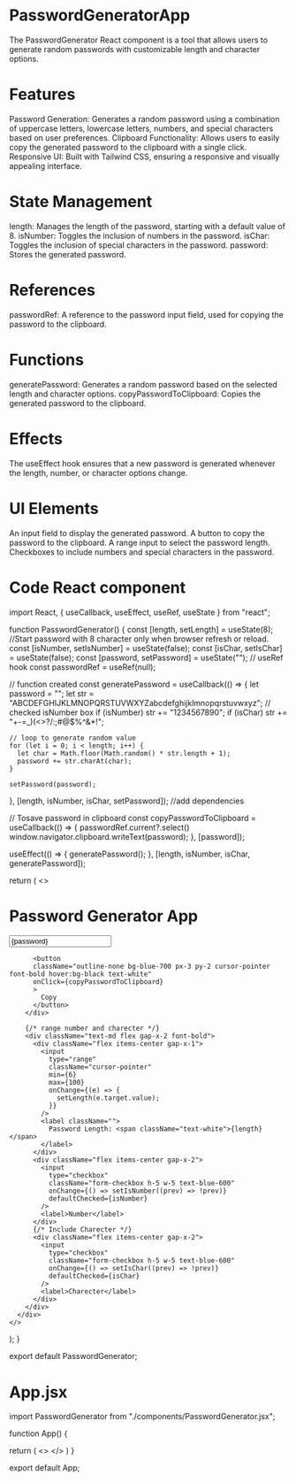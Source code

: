 # PasswordGeneratorApp
The PasswordGenerator React component is a tool that allows users to generate random passwords with customizable length and character options.

# Features
Password Generation: Generates a random password using a combination of uppercase letters, lowercase letters, numbers, and special characters based on user preferences.
Clipboard Functionality: Allows users to easily copy the generated password to the clipboard with a single click.
Responsive UI: Built with Tailwind CSS, ensuring a responsive and visually appealing interface.

# State Management
length: Manages the length of the password, starting with a default value of 8.
isNumber: Toggles the inclusion of numbers in the password.
isChar: Toggles the inclusion of special characters in the password.
password: Stores the generated password.

# References
passwordRef: A reference to the password input field, used for copying the password to the clipboard.

# Functions
generatePassword: Generates a random password based on the selected length and character options.
copyPasswordToClipboard: Copies the generated password to the clipboard.

# Effects
The useEffect hook ensures that a new password is generated whenever the length, number, or character options change.

# UI Elements

An input field to display the generated password.
A button to copy the password to the clipboard.
A range input to select the password length.
Checkboxes to include numbers and special characters in the password.

# Code React component
import React, { useCallback, useEffect, useRef, useState } from "react";

function PasswordGenerator() {
  const [length, setLength] = useState(8); //Start password with 8 character only when browser refresh or reload.
  const [isNumber, setIsNumber] = useState(false);
  const [isChar, setIsChar] = useState(false);
  const [password, setPassword] = useState("");
  // useRef hook
  const passwordRef = useRef(null);

  // function created
  const generatePassword = useCallback(() => {
    let password = "";
    let str = "ABCDEFGHIJKLMNOPQRSTUVWXYZabcdefghijklmnopqrstuvwxyz";
    // checked isNumber box
    if (isNumber) str += "1234567890";
    if (isChar) str += "+-=_)(<>?/:;#@$%^&*!";

    // loop to generate random value
    for (let i = 0; i < length; i++) {
      let char = Math.floor(Math.random() * str.length + 1);
      password += str.charAt(char);
    }

    setPassword(password);
  }, [length, isNumber, isChar, setPassword]); //add dependencies

  // Tosave password in clipboard
  const copyPasswordToClipboard = useCallback(() => {
    passwordRef.current?.select()
    window.navigator.clipboard.writeText(password);
  }, [password]);

  useEffect(() => {
    generatePassword();
  }, [length, isNumber, isChar, generatePassword]);

  return (
    <>
      <div className="w-full max-w-xl h-40 mx-auto shadow-md rounded-lg px-4 m-8 text-black bg-gray-400">
        <h1 className="text-3xl text-center font-bold py-2">
          Password Generator App
        </h1>
        <div className="flex shadow-xl rounded-lg overflow-hidden mb-4">
          <input
            type="text"
            value={password}
            ref={passwordRef}
            className="outline-none w-full px-4 py-2 font-bold"
            placeholder="Password"
            readOnly
          />

          <button
          className="outline-none bg-blue-700 px-3 py-2 cursor-pointer font-bold hover:bg-black text-white"
          onClick={copyPasswordToClipboard}
          >
            Copy
          </button>
        </div>

        {/* range number and charecter */}
        <div className="text-md flex gap-x-2 font-bold">
          <div className="flex items-center gap-x-1">
            <input
              type="range"
              className="cursor-pointer"
              min={6}
              max={100}
              onChange={(e) => {
                setLength(e.target.value);
              }}
            />
            <label className="">
              Password Length: <span className="text-white">{length}</span>
            </label>
          </div>
          <div className="flex items-center gap-x-2">
            <input
              type="checkbox"
              className="form-checkbox h-5 w-5 text-blue-600"
              onChange={() => setIsNumber((prev) => !prev)}
              defaultChecked={isNumber}
            />
            <label>Number</label>
          </div>
          {/* Include Charecter */}
          <div className="flex items-center gap-x-2">
            <input
              type="checkbox"
              className="form-checkbox h-5 w-5 text-blue-600"
              onChange={() => setIsChar((prev) => !prev)}
              defaultChecked={isChar}
            />
            <label>Charecter</label>
          </div>
        </div>
      </div>
    </>
  );
}

export default PasswordGenerator;

# App.jsx
import PasswordGenerator from "./components/PasswordGenerator.jsx";

function App() {

  return (
   <>
    <PasswordGenerator />
   </>
  )
}

export default App;

